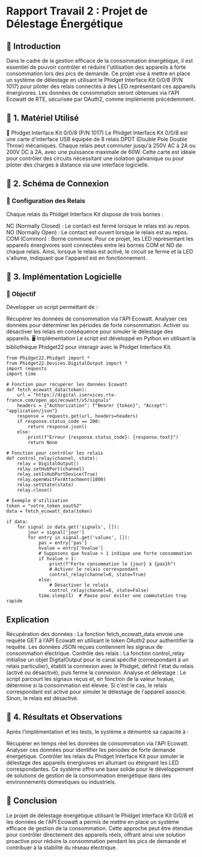 # Rapport Travail 2 : Projet de Délestage Énergétique

## 🔹 Introduction

Dans le cadre de la gestion efficace de la consommation énergétique, il est essentiel de pouvoir contrôler et réduire l'utilisation des appareils à forte consommation lors des pics de demande. Ce projet vise à mettre en place un système de délestage en utilisant le Phidget Interface Kit 0/0/8 (P/N 1017) pour piloter des relais connectés à des LED représentant ces appareils énergivores. Les données de consommation seront obtenues via l'API Ecowatt de RTE, sécurisée par OAuth2, comme implémenté précédemment.

## 🔹 1. Matériel Utilisé

📌 Phidget Interface Kit 0/0/8 (P/N 1017)
Le Phidget Interface Kit 0/0/8 est une carte d'interface USB équipée de 8 relais DPDT (Double Pole Double Throw) mécaniques. Chaque relais peut commuter jusqu'à 250V AC à 2A ou 200V DC à 2A, avec une puissance maximale de 60W. Cette carte est idéale pour contrôler des circuits nécessitant une isolation galvanique ou pour piloter des charges à distance via une interface logicielle.

## 🔹 2. Schéma de Connexion

### 📌 Configuration des Relais
Chaque relais du Phidget Interface Kit dispose de trois bornes :

NC (Normally Closed) : Le contact est fermé lorsque le relais est au repos.
NO (Normally Open) : Le contact est ouvert lorsque le relais est au repos.
COM (Common) : Borne commune.
Pour ce projet, les LED représentant les appareils énergivores sont connectées entre les bornes COM et NO de chaque relais. Ainsi, lorsque le relais est activé, le circuit se ferme et la LED s'allume, indiquant que l'appareil est en fonctionnement.

## 🔹 3. Implémentation Logicielle

### 📌 Objectif
Développer un script permettant de :

Récupérer les données de consommation via l'API Ecowatt.
Analyser ces données pour déterminer les périodes de forte consommation.
Activer ou désactiver les relais en conséquence pour simuler le délestage des appareils.
🖥️ Implémentation
Le script est développé en Python en utilisant la bibliothèque Phidget22 pour interagir avec le Phidget Interface Kit.
```
from Phidget22.Phidget import *
from Phidget22.Devices.DigitalOutput import *
import requests
import time

# Fonction pour récupérer les données Ecowatt
def fetch_ecowatt_data(token):
    url = "https://digital.iservices.rte-france.com/open_api/ecowatt/v5/signals"
    headers = {"Authorization": f"Bearer {token}", "Accept": "application/json"}
    response = requests.get(url, headers=headers)
    if response.status_code == 200:
        return response.json()
    else:
        print(f"Erreur {response.status_code}: {response.text}")
        return None

# Fonction pour contrôler les relais
def control_relay(channel, state):
    relay = DigitalOutput()
    relay.setHubPort(channel)
    relay.setIsHubPortDevice(True)
    relay.openWaitForAttachment(1000)
    relay.setState(state)
    relay.close()

# Exemple d'utilisation
token = "votre_token_oauth2"
data = fetch_ecowatt_data(token)

if data:
    for signal in data.get('signals', []):
        jour = signal['jour']
        for entry in signal.get('values', []):
            pas = entry['pas']
            hvalue = entry['hvalue']
            # Supposons que hvalue > 1 indique une forte consommation
            if hvalue > 1:
                print(f"Forte consommation le {jour} à {pas}h")
                # Activer le relais correspondant
                control_relay(channel=0, state=True)
            else:
                # Désactiver le relais
                control_relay(channel=0, state=False)
            time.sleep(1)  # Pause pour éviter une commutation trop rapide
```
## Explication
Récupération des données : La fonction fetch_ecowatt_data envoie une requête GET à l'API Ecowatt en utilisant le token OAuth2 pour authentifier la requête. Les données JSON reçues contiennent les signaux de consommation électrique.
Contrôle des relais : La fonction control_relay initialise un objet DigitalOutput pour le canal spécifié (correspondant à un relais particulier), établit la connexion avec le Phidget, définit l'état du relais (activé ou désactivé), puis ferme la connexion.
Analyse et délestage : Le script parcourt les signaux reçus et, en fonction de la valeur hvalue, détermine si la consommation est élevée. Si c'est le cas, le relais correspondant est activé pour simuler le délestage de l'appareil associé. Sinon, le relais est désactivé.
## 🔹 4. Résultats et Observations

Après l'implémentation et les tests, le système a démontré sa capacité à :

Récupérer en temps réel les données de consommation via l'API Ecowatt.
Analyser ces données pour identifier les périodes de forte demande énergétique.
Contrôler les relais du Phidget Interface Kit pour simuler le délestage des appareils énergivores en allumant ou éteignant les LED correspondantes.
Ce système offre une base solide pour le développement de solutions de gestion de la consommation énergétique dans des environnements domestiques ou industriels.

## 🔹 Conclusion

Le projet de délestage énergétique utilisant le Phidget Interface Kit 0/0/8 et les données de l'API Ecowatt a permis de mettre en place un système efficace de gestion de la consommation. Cette approche peut être étendue pour contrôler directement des appareils réels, offrant ainsi une solution proactive pour réduire la consommation pendant les pics de demande et contribuer à la stabilité du réseau électrique.
